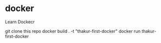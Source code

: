 # docker
Learn Dockecr

git clone this repo
docker build . -t "thakur-first-docker"
docker run thakur-first-docker

